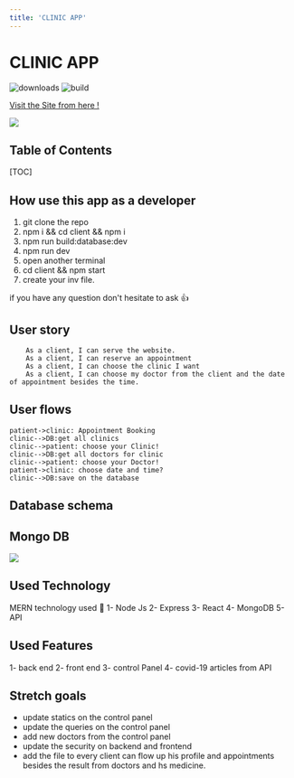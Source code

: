 ```yaml
---
title: 'CLINIC APP'
---
```


CLINIC APP 
===
![downloads](https://img.shields.io/github/downloads/atom/atom/total.svg)
![build](https://img.shields.io/appveyor/ci/:user/:repo.svg)

 [Visit the Site from here !](https://clinic-online.herokuapp.com/)
 
![](https://i.imgur.com/qiAjVwz.png)


## Table of Contents

[TOC]


## How use this app as a developer

1. git clone the repo
2. npm i && cd client && npm i
4. npm run build:database:dev
5. npm run dev 
6. open another terminal
7. cd client && npm start
8. create your inv file.

if you have any question don't hesitate to ask :+1: 

User story
---

```gherkin=
    As a client, I can serve the website.
    As a client, I can reserve an appointment 
    As a client, I can choose the clinic I want
    As a client, I can choose my doctor from the client and the date of appointment besides the time.

```

User flows
---
```sequence
patient->clinic: Appointment Booking 
clinic-->DB:get all clinics
clinic-->patient: choose your Clinic!
clinic-->DB:get all doctors for clinic
clinic-->patient: choose your Doctor!
patient->clinic: choose date and time?
clinic-->DB:save on the database
```

Database schema
---
## Mongo DB
![](https://i.imgur.com/Cn5sTTb.png)


Used Technology
---
MERN technology used :100: 
1- Node Js
2- Express
3- React
4- MongoDB
5- API

Used Features
---
1- back end
2- front end
3- control Panel
4- covid-19 articles from API

Stretch goals
---
- update statics on the control panel 
- update the queries on the control panel
- add new doctors from the control panel
- update the security on backend and frontend
- add the file to every client can flow up his profile and appointments besides the result from doctors and hs medicine.
